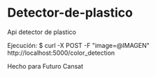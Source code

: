 # Detector-de-plastico
 Api detector de plastico

 
Ejecución: $ curl -X POST -F "image=@IMAGEN" http://localhost:5000/color_detection

Hecho para Futuro Cansat
